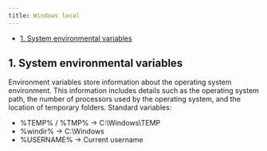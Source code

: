 ```yaml
---
title: Windows local
---
```


- [1. System environmental variables](#1-system-environmental-variables)

## 1. System environmental variables
Environment variables store information about the operating system environment. This information includes details such as the operating system path, the number of processors used by the operating system, and the location of temporary folders. Standard variables:

- %TEMP% / %TMP%    -> C:\Windows\TEMP
- %windir%          -> C:\Windows
- %USERNAME%        -> Current username
